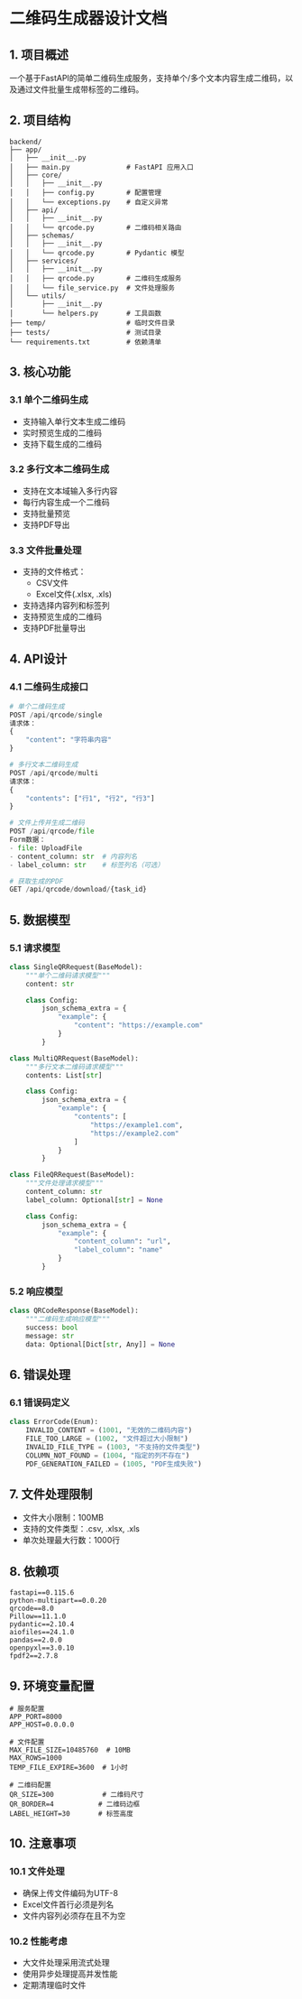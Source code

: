 # 二维码生成器设计文档

## 1. 项目概述

一个基于FastAPI的简单二维码生成服务，支持单个/多个文本内容生成二维码，以及通过文件批量生成带标签的二维码。

## 2. 项目结构

```text
backend/
├── app/
│   ├── __init__.py
│   ├── main.py              # FastAPI 应用入口
│   ├── core/
│   │   ├── __init__.py
│   │   ├── config.py        # 配置管理
│   │   └── exceptions.py    # 自定义异常
│   ├── api/
│   │   ├── __init__.py
│   │   └── qrcode.py        # 二维码相关路由
│   ├── schemas/
│   │   ├── __init__.py
│   │   └── qrcode.py        # Pydantic 模型
│   ├── services/
│   │   ├── __init__.py
│   │   ├── qrcode.py        # 二维码生成服务
│   │   └── file_service.py  # 文件处理服务
│   └── utils/
│       ├── __init__.py
│       └── helpers.py       # 工具函数
├── temp/                    # 临时文件目录
├── tests/                   # 测试目录
└── requirements.txt         # 依赖清单
```

## 3. 核心功能

### 3.1 单个二维码生成

- 支持输入单行文本生成二维码
- 实时预览生成的二维码
- 支持下载生成的二维码

### 3.2 多行文本二维码生成

- 支持在文本域输入多行内容
- 每行内容生成一个二维码
- 支持批量预览
- 支持PDF导出

### 3.3 文件批量处理

- 支持的文件格式：
  - CSV文件
  - Excel文件(.xlsx, .xls)
- 支持选择内容列和标签列
- 支持预览生成的二维码
- 支持PDF批量导出

## 4. API设计

### 4.1 二维码生成接口

```python
# 单个二维码生成
POST /api/qrcode/single
请求体：
{
    "content": "字符串内容"
}

# 多行文本二维码生成
POST /api/qrcode/multi
请求体：
{
    "contents": ["行1", "行2", "行3"]
}

# 文件上传并生成二维码
POST /api/qrcode/file
Form数据：
- file: UploadFile
- content_column: str  # 内容列名
- label_column: str    # 标签列名（可选）

# 获取生成的PDF
GET /api/qrcode/download/{task_id}
```

## 5. 数据模型

### 5.1 请求模型

```python
class SingleQRRequest(BaseModel):
    """单个二维码请求模型"""
    content: str

    class Config:
        json_schema_extra = {
            "example": {
                "content": "https://example.com"
            }
        }

class MultiQRRequest(BaseModel):
    """多行文本二维码请求模型"""
    contents: List[str]

    class Config:
        json_schema_extra = {
            "example": {
                "contents": [
                    "https://example1.com",
                    "https://example2.com"
                ]
            }
        }

class FileQRRequest(BaseModel):
    """文件处理请求模型"""
    content_column: str
    label_column: Optional[str] = None

    class Config:
        json_schema_extra = {
            "example": {
                "content_column": "url",
                "label_column": "name"
            }
        }
```

### 5.2 响应模型

```python
class QRCodeResponse(BaseModel):
    """二维码生成响应模型"""
    success: bool
    message: str
    data: Optional[Dict[str, Any]] = None
```

## 6. 错误处理

### 6.1 错误码定义

```python
class ErrorCode(Enum):
    INVALID_CONTENT = (1001, "无效的二维码内容")
    FILE_TOO_LARGE = (1002, "文件超过大小限制")
    INVALID_FILE_TYPE = (1003, "不支持的文件类型")
    COLUMN_NOT_FOUND = (1004, "指定的列不存在")
    PDF_GENERATION_FAILED = (1005, "PDF生成失败")
```

## 7. 文件处理限制

- 文件大小限制：100MB
- 支持的文件类型：.csv, .xlsx, .xls
- 单次处理最大行数：1000行

## 8. 依赖项

```text
fastapi==0.115.6
python-multipart==0.0.20
qrcode==8.0
Pillow==11.1.0
pydantic==2.10.4
aiofiles==24.1.0
pandas==2.0.0
openpyxl==3.0.10
fpdf2==2.7.8
```

## 9. 环境变量配置

```env
# 服务配置
APP_PORT=8000
APP_HOST=0.0.0.0

# 文件配置
MAX_FILE_SIZE=10485760  # 10MB
MAX_ROWS=1000
TEMP_FILE_EXPIRE=3600  # 1小时

# 二维码配置
QR_SIZE=300            # 二维码尺寸
QR_BORDER=4           # 二维码边框
LABEL_HEIGHT=30       # 标签高度
```

## 10. 注意事项

### 10.1 文件处理

- 确保上传文件编码为UTF-8
- Excel文件首行必须是列名
- 文件内容列必须存在且不为空

### 10.2 性能考虑

- 大文件处理采用流式处理
- 使用异步处理提高并发性能
- 定期清理临时文件
